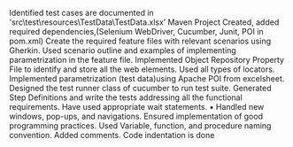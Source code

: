 Identified test cases are documented in 'src\test\resources\TestData\TestData.xlsx’
Maven Project Created, added required dependencies,(Selenium WebDriver, Cucumber, Junit, POI in pom.xml)
Create the required feature files with relevant scenarios using Gherkin. 
Used scenario outline and examples of implementing parametrization in the feature file. 
Implemented Object Repository Property File to identify and store all the web elements. 
Used all types of locators. 
Implemented parametrization (test data)using Apache POI from excelsheet. 
Designed the test runner class of cucumber to run test suite. 
Generated Step Definitions and write the tests addressing all the functional requirements. 
Have used appropriate wait statements. ▪ Handled new windows, pop-ups, and navigations. 
Ensured implementation of good programming practices. 
 Used Variable, function, and procedure naming convention. 
Added comments. 
Code indentation is done 
